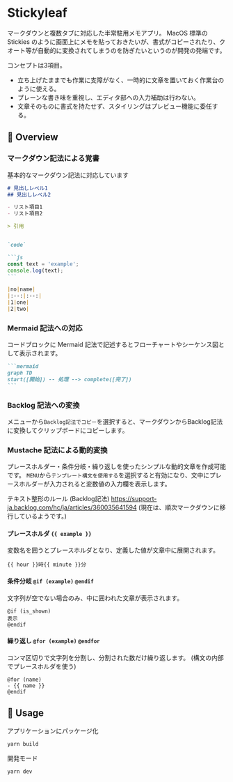# Stickyleaf

マークダウンと複数タブに対応した半常駐用メモアプリ。
MacOS 標準の Stickies のように画面上にメモを貼っておきたいが、書式がコピーされたり、クオート等が自動的に変換されてしまうのを防ぎたいというのが開発の発端です。

コンセプトは3項目。
- 立ち上げたままでも作業に支障がなく、一時的に文章を置いておく作業台のように使える。
- プレーンな書き味を重視し、エディタ部への入力補助は行わない。
- 文章そのものに書式を持たせず、スタイリングはプレビュー機能に委任する。

## :evergreen_tree: Overview
### マークダウン記法による覚書
基本的なマークダウン記法に対応しています

````md
# 見出しレベル1
## 見出しレベル2

- リスト項目1
- リスト項目2

> 引用


`code`

```js
const text = 'example';
console.log(text);
```

|no|name|
|:--:|:--:|
|1|one|
|2|two|
````

### Mermaid 記法への対応
コードブロックに Mermaid 記法で記述するとフローチャートやシーケンス図として表示されます。
````md
```mermaid
graph TD
start([開始]) -- 処理 --> complete([完了])
```
````

### Backlog 記法への変換
メニューから`Backlog記法でコピー`を選択すると、マークダウンからBacklog記法に変換してクリップボードにコピーします。

### Mustache 記法による動的変換
プレースホルダー・条件分岐・繰り返しを使ったシンプルな動的文章を作成可能です。
`MENU`から`テンプレート構文を使用する`を選択すると有効になり、文中にプレースホルダーが入力されると変数値の入力欄を表示します。

テキスト整形のルール (Backlog記法) https://support-ja.backlog.com/hc/ja/articles/360035641594
(現在は、順次マークダウンに移行しているようです。)

#### プレースホルダ `{{ example }}`
変数名を囲うとプレースホルダとなり、定義した値が文章中に展開されます。
```
{{ hour }}時{{ minute }}分
```
#### 条件分岐 `@if (example)` `@endif`
文字列が空でない場合のみ、中に囲われた文章が表示されます。
```
@if (is_shown)
表示
@endif
```
#### 繰り返し `@for (example)` `@endfor`
コンマ区切りで文字列を分割し、分割された数だけ繰り返します。 (構文の内部でプレースホルダを使う)
```
@for (name)
- {{ name }}
@endif
```

## :green_book: Usage

アプリケーションにパッケージ化

```sh
yarn build
```

開発モード

```sh
yarn dev
```
